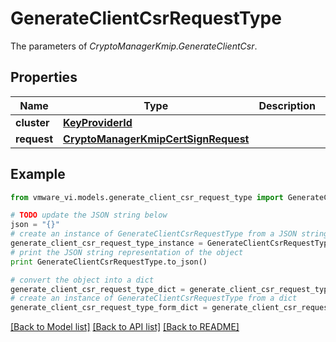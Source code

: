 # GenerateClientCsrRequestType

The parameters of *CryptoManagerKmip.GenerateClientCsr*. 

## Properties
Name | Type | Description | Notes
------------ | ------------- | ------------- | -------------
**cluster** | [**KeyProviderId**](KeyProviderId.md) |  | 
**request** | [**CryptoManagerKmipCertSignRequest**](CryptoManagerKmipCertSignRequest.md) |  | [optional] 

## Example

```python
from vmware_vi.models.generate_client_csr_request_type import GenerateClientCsrRequestType

# TODO update the JSON string below
json = "{}"
# create an instance of GenerateClientCsrRequestType from a JSON string
generate_client_csr_request_type_instance = GenerateClientCsrRequestType.from_json(json)
# print the JSON string representation of the object
print GenerateClientCsrRequestType.to_json()

# convert the object into a dict
generate_client_csr_request_type_dict = generate_client_csr_request_type_instance.to_dict()
# create an instance of GenerateClientCsrRequestType from a dict
generate_client_csr_request_type_form_dict = generate_client_csr_request_type.from_dict(generate_client_csr_request_type_dict)
```
[[Back to Model list]](../README.md#documentation-for-models) [[Back to API list]](../README.md#documentation-for-api-endpoints) [[Back to README]](../README.md)


